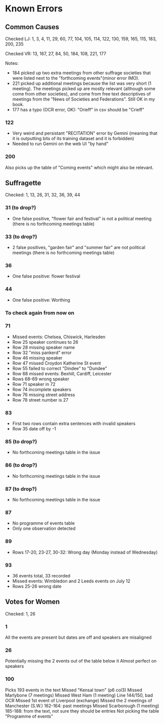 # Known Errors
## Common Causes
Checked LJ: 1, 3, 4, 11, 29, 60, 77, 104, 105, 114, 122, 130, 159, 165, 115, 183, 200, 235

Checked VR: 13, 167, 27, 84, 50, 184, 108, 221, 177

Notes: 
- 184 picked up two extra meetings from other suffrage societies that were listed next to the "forthcoming events"(minor error IMO).
- 221 picked up additional meetings because the list was very short (1 meeting). The meetings picked up are mostly relevant (although some come from other societies), and come from free text descriptives of meetings from the "News of Societies and Federations". Still OK in my book.
- 177 has a typo (OCR error, OK): "Orieff" in csv should be "Crieff"

### 122
- Very weird and persistant "RECITATION" error by Gemini (meaning that it is outputting bits of its training dataset and it is forbidden)
- Needed to run Gemini on the web UI "by hand"

### 200
Also picks up the table of "Coming events" which might also be relevant.

## Suffragette
Checked: 1, 13, 26, 31, 32, 36, 39, 44

### 31 (to drop?)
- One false positive, "flower fair and festival" is not a political meeting (there is no forthcoming meetings table)

### 33 (to drop?)
- 2 false positives, "garden fair" and "summer fair" are not political meetings (there is no forthcoming meetings table)

### 36
- One false positive: flower festival

### 44
- One false positive: Worthing

### To check again from now on

### 71
- Missed events: Chelsea, Chiswick, Harlesden
- Row 25 speaker continues to 26
- Row 28 missing speaker name
- Row 32 "miss pankerd" error
- Row 46 missing speaker
- Row 47 missed Croydon Katherine St event
- Row 55 failed to correct "Dindee" to "Dundee"
- Row 68 missed events: Bexhill, Cardiff, Leicester
- Rows 68-69 wrong speaker
- Row 71 speaker in 72
- Row 74 incomplete speakers
- Row 76 missing street address
- Row 78 street number is 27

### 83
- First two rows contain extra sentences with invalid speakers
- Row 35 date off by -1

### 85 (to drop?)
- No forthcoming meetings table in the issue

### 86 (to drop?)
- No forthcoming meetings table in the issue

### 87 (to drop?)
- No forthcoming meetings table in the issue

### 87
- No programme of events table
- Only one observation detected

### 89
- Rows 17-20, 23-27, 30-32: Wrong day (Monday instead of Wednesday)

### 93
- 36 events total, 33 recorded
- Missed events: Wimbledon and 2 Leeds events on July 12
- Rows 25-26 wrong date

## Votes for Women
Checked: 1, 26

### 1
All the events are present but dates are off and speakers are misaligned

### 26
Potentially missing the 2 events out of the table below it
Almost perfect on speakers

### 100
Picks 193 events in the text
Missed "Kensal town" (p6 col3)
Missed Marlybone (7 meetings)
Missed West Ham (1 meeting)
Line 144/150, bad OCR
Missed 1st event of Liverpool (exchange)
Missed the 2 meetings of Manchester (S.W.)
162-164: past meetings
Missed Scarborough (1 meeting)
185-188: from the text, not sure they should be entries
Not picking the table "Programme of events"